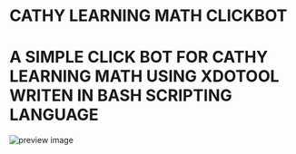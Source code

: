 # CATHY LEARNING MATH CLICKBOT

# A SIMPLE CLICK BOT FOR CATHY LEARNING MATH USING XDOTOOL WRITEN IN BASH SCRIPTING LANGUAGE

![preview image](https://github.com/mkdirlove/CATHY-LEARNING-MATH-CLICKBOT/blob/master/Screenshot%20at%202020-06-08%2019-52-27.png)

